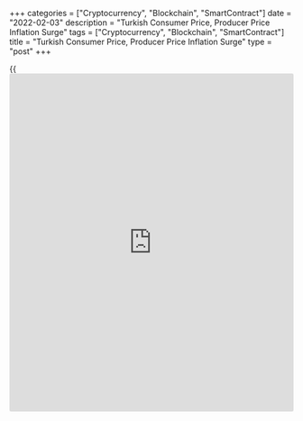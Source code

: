 +++
categories = ["Cryptocurrency", "Blockchain", "SmartContract"]
date = "2022-02-03"
description = "Turkish Consumer Price, Producer Price Inflation Surge"
tags = ["Cryptocurrency", "Blockchain", "SmartContract"]
title = "Turkish Consumer Price, Producer Price Inflation Surge"
type = "post"
+++

{{<iframe id="large-banner" src="https://www.bounty.group/#slide=14.0" width="100%" height="600" scrolling="no" style="border: 0px solid rgb(216, 221, 230); border-radius: 3px;">}}

Turkey's consumer price inflation and producer prices accelerated in
January, figures from the Turkish Statistical Institute showed on
Thursday.

The consumer prices index rose 48.69 percent year-on-year in January,
following a 36.08 percent increase in December. Economists had expected
a growth of 46.68 percent.

Transportation costs accelerated 68.89 percent yearly in January and
prices for food and non-alcoholic beverages grew 55.61 percent.

Prices for furnishings and household equipment, and hotels, cafes and
restaurants gained by 54.53 percent and 50.40 percent, respectively.

On a monthly basis, consumer prices rose 11.10 percent in January.
Economists had forecast an increase of 9.8 percent.

The producer price index grew 93.53 percent annually in January,
following an 79.89 percent increase in December.

Among the main industrial sectors, prices for the energy industry rose
142.06 percent yearly in January and those for intermediate goods gained
106.4 percent.

Prices for non-durable consumer goods and capital goods grew by 65.25
percent and 63.25 percent, respectively. Prices for durable consumer
goods rose 58.49 percent.

On a month-on-month basis, producer prices rose 10.45 percent in
January.

For comments and feedback [contact](https://www.playgroundfx.com/contact/): editorial@rtt[news](https://www.letsplayfx.com/blog/forex-news-website/).com

[Economic News][1]

 **What parts of the world are seeing the best (and worst) economic
performances lately? Click[here][2] to check out our [Econ Scorecard][2]
and find out! See up-to-the-moment [ranking](https://www.playgroundfx.com/blog/crypto-exchange-ranking/)s for the best and worst
performers in [GDP][2], [unemployment rate][3], [inflation][4] and much
more.**

   1. www.rtt[news](https://www.letsplayfx.com/blog/forex-news-website/).com/Content/EconomicNews.aspx
   2. www.rtt[news](https://www.letsplayfx.com/blog/forex-news-website/).com/economic-scorecard/world-rank/GDP/highest-performance.aspx
   3. www.rtt[news](https://www.letsplayfx.com/blog/forex-news-website/).com/economic-scorecard/world-rank/unemployment-rate/lowest-performance.aspx
   4. www.rtt[news](https://www.letsplayfx.com/blog/forex-news-website/).com/economic-scorecard/world-rank/CPI/highest-performance.aspx